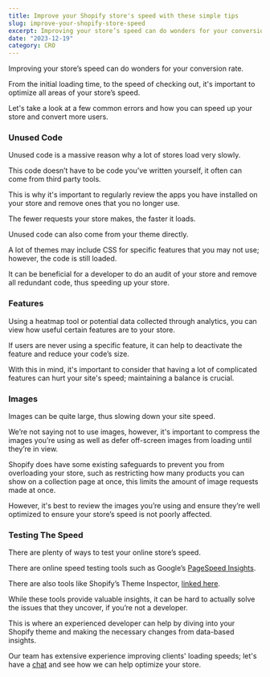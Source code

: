 ```yaml
---
title: Improve your Shopify store's speed with these simple tips
slug: improve-your-shopify-store-speed
excerpt: Improving your store’s speed can do wonders for your conversion rate. Let take a look at a few common errors and how you can speed up your store and convert more users.
date: "2023-12-19"
category: CRO
---
```


Improving your store’s speed can do wonders for your conversion rate.

From the initial loading time, to the speed of checking out, it's important to optimize all areas of your store’s speed.

Let's take a look at a few common errors and how you can speed up your store and convert more users.

### Unused Code

Unused code is a massive reason why a lot of stores load very slowly.

This code doesn’t have to be code you’ve written yourself, it often can come from third party tools.

This is why it's important to regularly review the apps you have installed on your store and remove ones that you no longer use.

The fewer requests your store makes, the faster it loads.

Unused code can also come from your theme directly.

A lot of themes may include CSS for specific features that you may not use; however, the code is still loaded.

It can be beneficial for a developer to do an audit of your store and remove all redundant code, thus speeding up your store.

### Features

Using a heatmap tool or potential data collected through analytics, you can view how useful certain features are to your store.

If users are never using a specific feature, it can help to deactivate the feature and reduce your code’s size.

With this in mind, it's important to consider that having a lot of complicated features can hurt your site's speed; maintaining a balance is crucial.

### Images

Images can be quite large, thus slowing down your site speed.

We’re not saying not to use images, however, it's important to compress the images you’re using as well as defer off-screen images from loading until they’re in view.

Shopify does have some existing safeguards to prevent you from overloading your store, such as restricting how many products you can show on a collection page at once, this limits the amount of image requests made at once.

However, it's best to review the images you’re using and ensure they’re well optimized to ensure your store’s speed is not poorly affected.

### Testing The Speed

There are plenty of ways to test your online store’s speed.

There are online speed testing tools such as Google’s [PageSpeed Insights](https://developers.google.com/speed/pagespeed/insights/).

There are also tools like Shopify’s Theme Inspector, [linked here](https://chrome.google.com/webstore/detail/shopify-theme-inspector-f/fndnankcflemoafdeboboehphmiijkgp).

While these tools provide valuable insights, it can be hard to actually solve the issues that they uncover, if you’re not a developer.

This is where an experienced developer can help by diving into your Shopify theme and making the necessary changes from data-based insights.

Our team has extensive experience improving clients' loading speeds; let's have a [chat](/contact) and see how we can help optimize your store.
